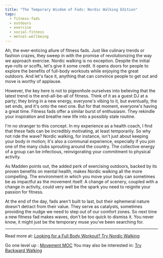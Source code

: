```yaml
---
title: "The Temporary Wisdom of Fads: Nordic Walking Edition"
tags:
  - fitness-fads
  - outdoors
  - exercise
  - social-fitness
  - metnal-wellbeing
---
```


Ah, the ever-enticing allure of fitness fads. Just like culinary trends or fashion crazes, they sweep in with the promise of revolutionizing the way we approach exercise. Nordic walking is no exception. Despite the initial eye-rolls or scoffs, let's give it some credit. It opens doors for people to explore the benefits of full-body workouts while enjoying the great outdoors. And let's face it, anything that can convince people to get out and move is worthy of applause.

However, the key here is not to pigeonhole ourselves into believing that the latest trend is the end-all-be-all of fitness. Think of it as a guest DJ at a party; they bring in a new energy, everyone's vibing to it, but eventually, the set ends, and it's onto the next one. But for that moment, everyone's having a great time. Fitness fads offer a similar burst of enthusiasm. They rekindle your inspiration and breathe new life into a possibly stale routine.

I'm no stranger to this concept. In my experience as a health coach, I find that these fads can be incredibly motivating, at least temporarily. So why not ride the wave? Nordic walking, for instance, isn't just about keeping your body in motion; it's also a communal experience, especially if you join one of the many clubs sprouting around the country. The collective energy of a group can be infectious, reinvigorating your commitment to physical activity.

As Madden points out, the added perk of exercising outdoors, backed by its proven benefits on mental health, makes Nordic walking all the more compelling. The environment in which you move your body can sometimes be as impactful as the movement itself. A change of scenery, coupled with a change in activity, could very well be the spark you need to reignite your passion for fitness.

At the end of the day, fads aren't built to last, but their ephemeral nature doesn't detract from their value. They serve as catalysts, sometimes providing the nudge we need to step out of our comfort zones. So next time a new fitness fad makes waves, don't be too quick to dismiss it. You never know, it might just be the temporary muse you've been searching for.

----

Read more at: [Looking for a Full Body Workout? Try Nordic Walking](https://www.verywellhealth.com/nordic-walking-7555318)

Go one level up : [Movement MOC](Maps/Movement%20MOC.md)
You may also be interested in: [Try Backward Walking](Try%20Backward%20Walking.md)
